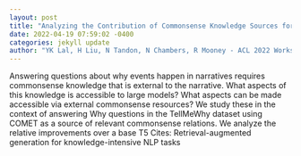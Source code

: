 ```yaml
--- 
layout: post 
title: "Analyzing the Contribution of Commonsense Knowledge Sources for Why-Question Answering" 
date: 2022-04-19 07:59:02 -0400 
categories: jekyll update 
author: "YK Lal, H Liu, N Tandon, N Chambers, R Mooney - ACL 2022 Workshop on , 2022" 
--- 
```

Answering questions about why events happen in narratives requires commonsense knowledge that is external to the narrative. What aspects of this knowledge is accessible to large models? What aspects can be made accessible via external commonsense resources? We study these in the context of answering Why questions in the TellMeWhy dataset using COMET as a source of relevant commonsense relations. We analyze the relative improvements over a base T5 Cites: Retrieval-augmented generation for knowledge-intensive NLP tasks